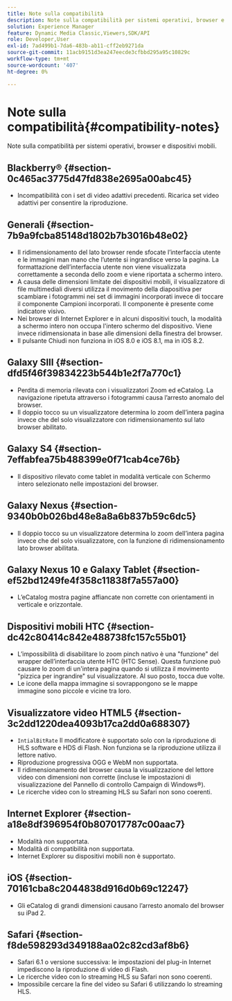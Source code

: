 ```yaml
---
title: Note sulla compatibilità
description: Note sulla compatibilità per sistemi operativi, browser e dispositivi mobili.
solution: Experience Manager
feature: Dynamic Media Classic,Viewers,SDK/API
role: Developer,User
exl-id: 7ad499b1-7da6-483b-ab11-cff2eb9271da
source-git-commit: 11acb9151d3ea247eecde3cfbbd295a95c10829c
workflow-type: tm+mt
source-wordcount: '407'
ht-degree: 0%

---
```


# Note sulla compatibilità{#compatibility-notes}

<!-- Updated April 06, 2021 from https://wiki.corp.adobe.com/pages/viewpage.action?spaceKey=scene7qa&title=s7Viewers%2C+S7SDK%2C+S7OnDemand+Release+Notes - Contact is Sasha -->

Note sulla compatibilità per sistemi operativi, browser e dispositivi mobili.

## Blackberry® {#section-0c465ac3775d47fd838e2695a00abc45}

* Incompatibilità con i set di video adattivi precedenti. Ricarica set video adattivi per consentire la riproduzione.

## Generali {#section-7b9a9fcba85148d1802b7b3016b48e02}

* Il ridimensionamento del lato browser rende sfocate l’interfaccia utente e le immagini man mano che l’utente si ingrandisce verso la pagina. La formattazione dell’interfaccia utente non viene visualizzata correttamente a seconda dello zoom e viene riportata a schermo intero.
* A causa delle dimensioni limitate dei dispositivi mobili, il visualizzatore di file multimediali diversi utilizza il movimento della diapositiva per scambiare i fotogrammi nei set di immagini incorporati invece di toccare il componente Campioni incorporati. Il componente è presente come indicatore visivo.
* Nei browser di Internet Explorer e in alcuni dispositivi touch, la modalità a schermo intero non occupa l&#39;intero schermo del dispositivo. Viene invece ridimensionata in base alle dimensioni della finestra del browser.
* Il pulsante Chiudi non funziona in iOS 8.0 e iOS 8.1, ma in iOS 8.2.

## Galaxy SIII {#section-dfd5f46f39834223b544b1e2f7a770c1}

* Perdita di memoria rilevata con i visualizzatori Zoom ed eCatalog. La navigazione ripetuta attraverso i fotogrammi causa l’arresto anomalo del browser.
* Il doppio tocco su un visualizzatore determina lo zoom dell’intera pagina invece che del solo visualizzatore con ridimensionamento sul lato browser abilitato.

## Galaxy S4 {#section-7effabfea75b488399e0f71cab4ce76b}

* Il dispositivo rilevato come tablet in modalità verticale con Schermo intero selezionato nelle impostazioni del browser.

## Galaxy Nexus {#section-9340b0b026bd48e8a8a6b837b59c6dc5}

* Il doppio tocco su un visualizzatore determina lo zoom dell’intera pagina invece che del solo visualizzatore, con la funzione di ridimensionamento lato browser abilitata.

## Galaxy Nexus 10 e Galaxy Tablet {#section-ef52bd1249fe4f358c11838f7a557a00}

* L’eCatalog mostra pagine affiancate non corrette con orientamenti in verticale e orizzontale.

## Dispositivi mobili HTC {#section-dc42c80414c842e488738fc157c55b01}

* L’impossibilità di disabilitare lo zoom pinch nativo è una &quot;funzione&quot; del wrapper dell’interfaccia utente HTC (HTC Sense). Questa funzione può causare lo zoom di un&#39;intera pagina quando si utilizza il movimento &quot;pizzica per ingrandire&quot; sul visualizzatore. Al suo posto, tocca due volte.
* Le icone della mappa immagine si sovrappongono se le mappe immagine sono piccole e vicine tra loro.

## Visualizzatore video HTML5 {#section-3c2dd1220dea4093b17ca2dd0a688307}

* `IntialBitRate` Il modificatore è supportato solo con la riproduzione di HLS software e HDS di Flash. Non funziona se la riproduzione utilizza il lettore nativo.
* Riproduzione progressiva OGG e WebM non supportata.
* Il ridimensionamento del browser causa la visualizzazione del lettore video con dimensioni non corrette (incluse le impostazioni di visualizzazione del Pannello di controllo Campaign di Windows®).
* Le ricerche video con lo streaming HLS su Safari non sono coerenti.

## Internet Explorer {#section-a18e8df396954f0b807017787c00aac7}

* Modalità non supportata.
* Modalità di compatibilità non supportata.
* Internet Explorer su dispositivi mobili non è supportato.

## iOS {#section-70161cba8c2044838d916d0b69c12247}

* Gli eCatalog di grandi dimensioni causano l’arresto anomalo del browser su iPad 2.

## Safari {#section-f8de598293d349188aa02c82cd3af8b6}

* Safari 6.1 o versione successiva: le impostazioni del plug-in Internet impediscono la riproduzione di video di Flash.
* Le ricerche video con lo streaming HLS su Safari non sono coerenti.
* Impossibile cercare la fine del video su Safari 6 utilizzando lo streaming HLS.

